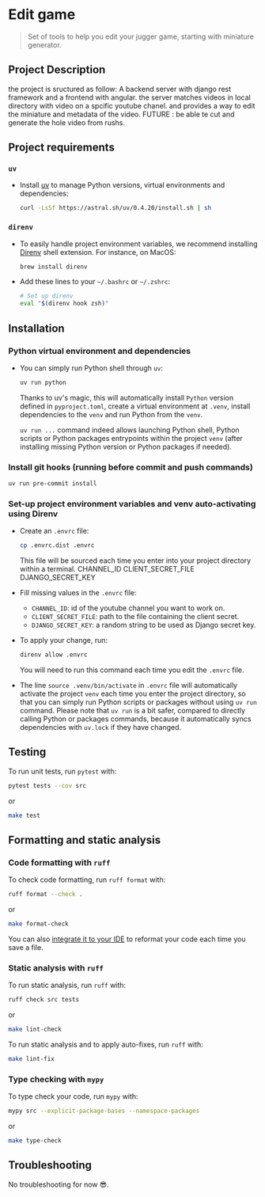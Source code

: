 # Edit game

> Set of tools to help you edit your jugger game, starting with miniature generator.

## Project Description

the project is sructured as follow:
A backend server with django rest framework and a frontend with angular.
the server matches videos in local directory with video on a spcific youtube chanel.
and provides a way to edit the miniature and metadata of the video.
FUTURE : be able te cut and generate the hole video from rushs.

## Project requirements

### `uv`

- Install [uv](https://docs.astral.sh/uv/) to manage Python versions, virtual environments and dependencies:
    ```bash
    curl -LsSf https://astral.sh/uv/0.4.20/install.sh | sh
    ```

### `direnv`

- To easily handle project environment variables, we recommend
  installing [Direnv](https://github.com/direnv/direnv/tree/master)
  shell extension. For instance, on MacOS:
    ```bash
    brew install direnv
    ```
- Add these lines to your `~/.bashrc` or `~/.zshrc`:
    ```bash
    # Set up direnv
    eval "$(direnv hook zsh)"
    ```

## Installation

### Python virtual environment and dependencies

- You can simply run Python shell through `uv`:
    ```bash
    uv run python
    ```
  Thanks to uv's magic, this will automatically install `Python` version defined in `pyproject.toml`, create a virtual
  environment at `.venv`, install dependencies to the `venv` and run Python from the `venv`.

  `uv run ...` command indeed allows launching Python shell, Python scripts or Python packages entrypoints within the
  project `venv` (after installing missing Python version or Python packages if needed).

### Install git hooks (running before commit and push commands)

```bash
uv run pre-commit install
```

### Set-up project environment variables and venv auto-activating using Direnv

- Create an `.envrc` file:
    ```bash
    cp .envrc.dist .envrc
    ```
  This file will be sourced each time you enter into your project directory within a terminal.
  CHANNEL_ID
  CLIENT_SECRET_FILE
  DJANGO_SECRET_KEY
- Fill missing values in the `.envrc` file:
    - `CHANNEL_ID`: id of the youtube channel you want to work on.
    - `CLIENT_SECRET_FILE`: path to the file containing the client secret.
    - `DJANGO_SECRET_KEY`: a random string to be used as Django secret key.

- To apply your change, run:
    ```bash
    direnv allow .envrc
    ```
  You will need to run this command each time you edit the `.envrc` file.

- The line `source .venv/bin/activate` in `.envrc` file will automatically activate the project `venv` each time you
  enter the project directory, so that you can simply run Python scripts or packages without using `uv run` command.
  Please note that `uv run` is a bit safer, compared to directly calling Python or packages commands, because it
  automatically syncs dependencies with `uv.lock` if they have changed.

## Testing

To run unit tests, run `pytest` with:

```bash
pytest tests --cov src
```

or

```bash
make test
```

## Formatting and static analysis

### Code formatting with `ruff`

To check code formatting, run `ruff format` with:

```bash
ruff format --check .
```

or

```bash
make format-check
```

You can also [integrate it to your IDE](https://docs.astral.sh/ruff/integrations/) to reformat
your code each time you save a file.

### Static analysis with `ruff`

To run static analysis, run `ruff` with:

```bash
ruff check src tests
```

or

```bash
make lint-check
```

To run static analysis and to apply auto-fixes, run `ruff` with:

```bash
make lint-fix
```

### Type checking with `mypy`

To type check your code, run `mypy` with:

```bash
mypy src --explicit-package-bases --namespace-packages
```

or

```bash
make type-check
```

## Troubleshooting

No troubleshooting for now 😎.
